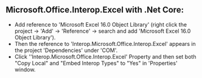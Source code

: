 ## Microsoft.Office.Interop.Excel with .Net Core:

- Add reference to 'Microsoft Excel 16.0 Object Library' (right click the project -> 'Add' -> 'Reference' -> search and add 'Microsoft Excel 16.0 Object Library').
- Then the reference to 'Interop.Microsoft.Office.Interop.Excel' appears in the project 'Dependencies' under 'COM'.
- Click ''Interop.Microsoft.Office.Interop.Excel' Property and then set both "Copy Local" and "Embed Interop Types" to "Yes" in 'Properties' window.
